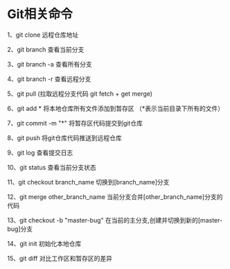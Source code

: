 # Git相关命令

1、git clone 远程仓库地址

2、git branch 查看当前分支

3、git branch -a 查看所有分支

4、git branch -r 查看远程分支

5、git pull (拉取远程分支代码 git fetch + get merge)

6、git add * 将本地仓库所有文件添加到暂存区 （*表示当前目录下所有的文件）

7、git commit -m "*" 将暂存区代码提交到git仓库

8、git push 将git仓库代码推送到远程仓库

9、git log 查看提交日志

10、git status 查看当前分支状态

11、git checkout branch_name 切换到[branch_name]分支

12、git merge other_branch_name 当前分支合并[other_branch_name]分支的代码

13、git checkout -b "master-bug" 在当前的主分支,创建并切换到新的[master-bug]分支

14、git init 初始化本地仓库

15、git diff 对比工作区和暂存区的差异
